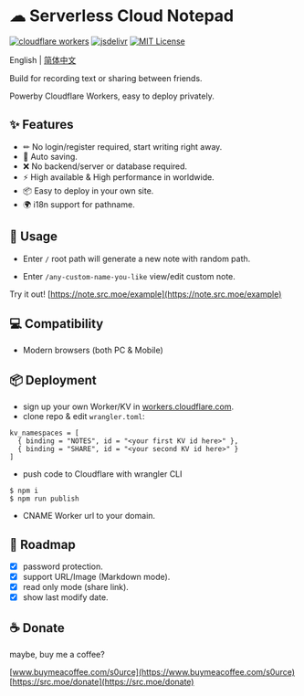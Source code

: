 # ☁ Serverless Cloud Notepad

[![cloudflare workers](https://badgen.net/badge/a/Cloudflare%20Workers/orange?icon=https%3A%2F%2Fworkers.cloudflare.com%2Fresources%2Flogo%2Flogo.svg&label=)](https://workers.cloudflare.com/)
[![jsdelivr](https://img.shields.io/badge/jsdelivr-cdn-brightgreen)](https://www.jsdelivr.com/)
[![MIT License](https://img.shields.io/badge/license-MIT-blue.svg)](https://github.com/dotzero/pad/blob/master/LICENSE)

English | [简体中文](./README-zh_CN.md)

Build for recording text or sharing between friends.

Powerby Cloudflare Workers, easy to deploy privately.

## ✨ Features

- ✏ No login/register required, start writing right away.
- 💾 Auto saving.
- ❌ No backend/server or database required.
- ⚡ High available & High performance in worldwide.
- 📦 Easy to deploy in your own site.
- 🌍 i18n support for pathname.

## 🔨 Usage

- Enter `/` root path will generate a new note with random path.

- Enter `/any-custom-name-you-like` view/edit custom note.

Try it out! [https://note.src.moe/example](https://note.src.moe/example)

## 💻 Compatibility

- Modern browsers (both PC & Mobile)

## 📦 Deployment

- sign up your own Worker/KV in [workers.cloudflare.com](https://workers.cloudflare.com/).
- clone repo & edit `wrangler.toml`:
```
kv_namespaces = [
  { binding = "NOTES", id = "<your first KV id here>" },
  { binding = "SHARE", id = "<your second KV id here>" }
]
```
- push code to Cloudflare with wrangler CLI
```
$ npm i
$ npm run publish
```
- CNAME Worker url to your domain.

## 👀 Roadmap

- [x] password protection.
- [x] support URL/Image (Markdown mode).
- [x] read only mode (share link).
- [x] show last modify date.

## ☕ Donate

maybe, buy me a coffee?

[www.buymeacoffee.com/s0urce](https://www.buymeacoffee.com/s0urce)    
[https://src.moe/donate](https://src.moe/donate)
